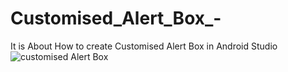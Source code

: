 # Customised_Alert_Box_-
It is About How to create Customised Alert Box in Android Studio
![customised Alert Box](https://github.com/Ajay-2022-Soft-Tech/Customised_Alert_Box_-/assets/113298640/5c103334-f58b-49f9-9fa4-cced1b8cc953)
